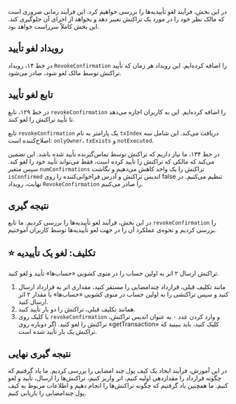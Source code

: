 در این بخش، فرآیند لغو تأییدیه‌ها را بررسی خواهیم کرد. این فرآیند زمانی ضروری است که مالک نظر خود را در مورد یک تراکنش تغییر دهد و بخواهد از اجرای آن جلوگیری کند. این بخش کاملاً سرراست خواهد بود.

## رویداد لغو تأیید

در خط ۱۴، رویداد `RevokeConfirmation` را اضافه کرده‌ایم. این رویداد هر زمان که تأیید تراکنش توسط مالک لغو شود، صادر می‌شود.

## تابع لغو تأیید

در خط ۱۲۹، تابع `revokeConfirmation` را اضافه کرده‌ایم. این به کاربران اجازه می‌دهد تا تأیید تراکنش را لغو کنند.

تابع `revokeConfirmation` یک پارامتر به نام `txIndex` دریافت می‌کند. این شامل سه اصلاح‌کننده است: `onlyOwner`، `txExists` و `notExecuted`.

در خط ۱۳۴، ما نیاز داریم که تراکنش توسط تماس‌گیرنده تأیید شده باشد. این تضمین می‌کند که مالکی که تراکنش را تأیید کرده است، فقط می‌تواند تأیید خود را لغو کند.
سپس متغیر `numConfirmations` تراکنش را یک واحد کاهش می‌دهیم و نگاشت `isConfirmed` اندیس تراکنش و آدرس فراخوانی‌کننده را روی false تنظیم می‌کنیم. در نهایت، رویداد `RevokeConfirmation` را صادر می‌کنیم.

## نتیجه گیری

در این بخش، فرآیند لغو تأییدیه‌ها را بررسی کردیم. ما تابع `revokeConfirmation` را بررسی کردیم و نحوه‌ی عملکرد آن را در جهت لغو تأییدیه‌ها توسط کاربران آموختیم.

## ⭐️ تکلیف: لغو یک تأییدیه

تراکنش ارسال ۲ اتر به اولین حساب را در منوی کشویی «حساب‌ها» تأیید و لغو کنید.

1. مانند تکلیف قبلی، قرارداد چندامضایی را مستقر کنید، مقداری اتر به قرارداد ارسال کنید و سپس تراکنشی را به اولین حساب در منوی کشویی «حساب‌ها» با مقدار ۲ اتر ارسال کنید.
2. همانند تکلیف قبلی، تراکنش را دو بار تأیید کنید.
3. با کلیک روی `revokeConfirmation` و وارد کردن عدد ۰ به عنوان اندیس تراکنش، تراکنش را لغو کنید. اگر دوباره روی «getTransaction» کلیک کنید، باید ببینید که تراکنش یک بار تأیید شده است.

## نتیجه گیری نهایی

در این آموزش، فرآیند ایجاد یک کیف پول چند امضایی را بررسی کردیم. ما یاد گرفتیم که چگونه قرارداد را مقداردهی اولیه کنیم، اتر واریز کنیم، تراکنش‌ها را ارسال، تأیید و لغو کنیم. ما همچنین یاد گرفتیم که چگونه تراکنش‌ها را انجام دهیم و اطلاعات مربوط به کیف پول چندامضایی را بازیابی کنیم.